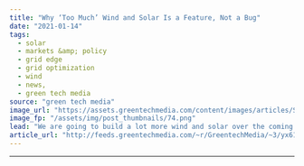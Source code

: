 ```yaml
---
title: "Why ‘Too Much’ Wind and Solar Is a Feature, Not a Bug"
date: "2021-01-14"
tags: 
  - solar
  - markets &amp; policy
  - grid edge
  - grid optimization
  - wind
  - news,
  - green tech media
source: "green tech media"
image_url: "https://assets.greentechmedia.com/content/images/articles/Solar_Farm.jpg"
image_fp: "/assets/img/post_thumbnails/74.png"
lead: "We are going to build a lot more wind and solar over the coming decades. It will inevitably lead to oversupply of these resources on the grid. But is that a good thing? That’s the focus of this week’s show, featuring a conversation between Shayle Kan ..."
article_url: "http://feeds.greentechmedia.com/~r/GreentechMedia/~3/yx61nGvfeWk/why-too-much-wind-and-solar-is-a-feature-not-a-bug"
---
```


---
